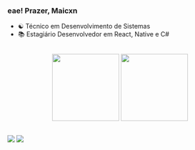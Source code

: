 ### eae! Prazer, Maicxn
- ☯️ Técnico em Desenvolvimento de Sistemas
- 📚 Estagiário Desenvolvedor em React, Native e C#
  
##

  <div align="center">
  <img height="150em" src="https://github-readme-stats.vercel.app/api?username=maicxn&show_icons=true&theme=gotham&include_all_commits=true&count_private=true"/>
  <img height="150em" src="https://github-readme-stats.vercel.app/api/top-langs/?username=maicxn&layout=compact&langs_count=7&theme=gotham"/>
</div>

##
 
<div> 
   <div> 
  <a href="https://www.instagram.com/_maicxn/" target="_blank"><img src="https://img.shields.io/badge/-Instagram-%23E4405F?style=for-the-badge&logo=instagram&logoColor=white" target="_blank"></a>
  <a href="https://www.linkedin.com/in/maicon-oliveira-526698203/" target="_blank"><img src="https://img.shields.io/badge/-LinkedIn-%230077B5?style=for-the-badge&logo=linkedin&logoColor=white" target="_blank"></a>
  </div>
</div

